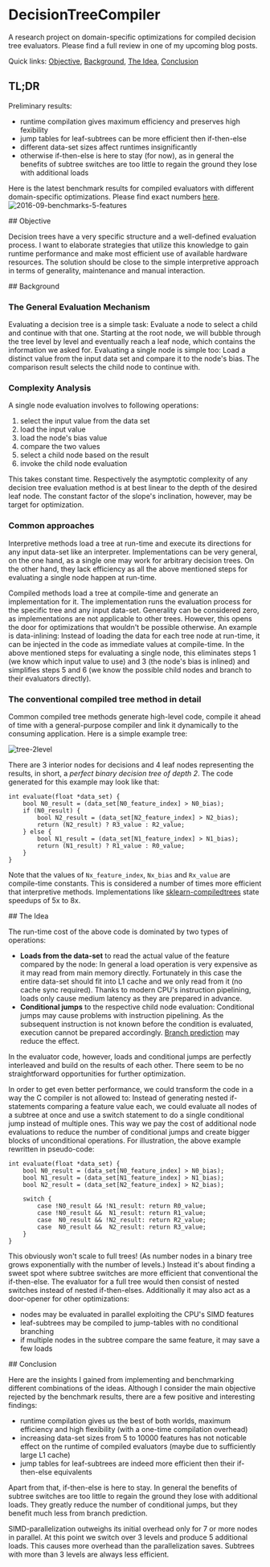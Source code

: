 # DecisionTreeCompiler

A research project on domain-specific optimizations for compiled decision tree evaluators. Please find a full review in one of my upcoming blog posts.

Quick links: [Objective](#objective), [Background](#background), [The Idea](#idea), [Conclusion](#conclusion)

## TL;DR

Preliminary results:
* runtime compilation gives maximum efficiency and preserves high fexibility
* jump tables for leaf-subtrees can be more efficient then if-then-else
* different data-set sizes affect runtimes insignificantly
* otherwise if-then-else is here to stay (for now), as in general the benefits of subtree switches are too little to regain the ground they lose with additional loads

Here is the latest benchmark results for compiled evaluators with different domain-specific optimizations. Please find exact numbers [here](https://github.com/weliveindetail/DecisionTreeCompiler/blob/master/docs/2016-09-benchmarks-a8b55ac0.txt).
![2016-09-benchmarks-5-features](https://github.com/weliveindetail/DecisionTreeCompiler/blob/master/docs/2016-09-benchmarks-a8b55ac0-5-features.png)

<a name="objective"/>
## Objective

Decision trees have a very specific structure and a well-defined evaluation process. I want to elaborate strategies that utilize this knowledge to gain runtime performance and make most efficient use of available hardware resources. The solution should be close to the simple interpretive approach in terms of generality, maintenance and manual interaction.

<a name="background"/>
## Background

### The General Evaluation Mechanism

Evaluating a decision tree is a simple task: Evaluate a node to select a child and continue with that one. Starting at the root node, we will bubble through the tree level by level and eventually reach a leaf node, which contains the information we asked for. Evaluating a single node is simple too: Load a distinct value from the input data set and compare it to the node's bias. The comparison result selects the child node to continue with.

### Complexity Analysis

A single node evaluation involves to following operations:

1. select the input value from the data set
2. load the input value
3. load the node's bias value
4. compare the two values
5. select a child node based on the result
6. invoke the child node evaluation

This takes constant time. Respectively the asymptotic complexity of any decision tree evaluation method is at best linear to the depth of the desired leaf node. The constant factor of the slope's inclination, however, may be target for optimization.

### Common approaches

Interpretive methods load a tree at run-time and execute its directions for any input data-set like an interpreter. Implementations can be very general, on the one hand, as a single one may work for arbitrary decision trees. On the other hand, they lack efficiency as all the above mentioned steps for evaluating a single node happen at run-time.

Compiled methods load a tree at compile-time and generate an implementation for it. The implementation runs the evaluation process for the specific tree and any input data-set. Generality can be considered zero, as implementations are not applicable to other trees. However, this opens the door for optimizations that wouldn't be possible otherwise. An example is data-inlining: Instead of loading the data for each tree node at run-time, it can be injected in the code as immediate values at compile-time. In the above mentioned steps for evaluating a single node, this eliminates steps 1 (we know which input value to use) and 3 (the node's bias is inlined) and simplifies steps 5 and 6 (we know the possible child nodes and branch to their evaluators directly). 

### The conventional compiled tree method in detail

Common compiled tree methods generate high-level code, compile it ahead of time with a general-purpose compiler and link it dynamically to the consuming application. Here is a simple example tree:

![tree-2level](https://github.com/weliveindetail/DecisionTreeCompiler/blob/master/docs/tree-2level.png)

There are 3 interior nodes for decisions and 4 leaf nodes representing the results, in short, a _perfect binary decision tree of depth 2_. The code generated for this example may look like that:

```
int evaluate(float *data_set) {
    bool N0_result = (data_set[N0_feature_index] > N0_bias);
    if (N0_result) {
        bool N2_result = (data_set[N2_feature_index] > N2_bias);
        return (N2_result) ? R3_value : R2_value;
    } else {
        bool N1_result = (data_set[N1_feature_index] > N1_bias);
        return (N1_result) ? R1_value : R0_value;
    }
}
```

Note that the values of `Nx_feature_index`, `Nx_bias` and `Rx_value` are compile-time constants. This is considered a number of times more efficient that interpretive methods. Implementations like [sklearn-compiledtrees](https://github.com/ajtulloch/sklearn-compiledtrees) state speedups of 5x to 8x. 

<a name="idea"/>
## The Idea

The run-time cost of the above code is dominated by two types of operations:
* **Loads from the data-set** to read the actual value of the feature compared by the node: In general a load operation is very expensive as it may read from main memory directly. Fortunately in this case the entire data-set should fit into L1 cache and we only read from it (no cache sync required). Thanks to modern CPU's instruction pipelining, loads only cause medium latency as they are prepared in advance.
* **Conditional jumps** to the respective child node evaluation: Conditional jumps may cause problems with instruction pipelining. As the subsequent instruction is not known before the condition is evaluated, execution cannot be prepared accordingly. [Branch prediction](http://igoro.com/archive/fast-and-slow-if-statements-branch-prediction-in-modern-processors/) may reduce the effect.

In the evaluator code, however, loads and conditional jumps are perfectly interleaved and build on the results of each other. There seem to be no straightforward opportunities for further optimization.

In order to get even better performance, we could transform the code in a way the C compiler is not allowed to: Instead of generating nested if-statements comparing a feature value each, we could evaluate all nodes of a subtree at once and use a switch statement to do a single conditional jump instead of multiple ones. This way we pay the cost of additional node evaluations to reduce the number of conditional jumps and create bigger blocks of unconditional operations. For illustration, the above example rewritten in pseudo-code:

```
int evaluate(float *data_set) {
    bool N0_result = (data_set[N0_feature_index] > N0_bias);
    bool N1_result = (data_set[N1_feature_index] > N1_bias);
    bool N2_result = (data_set[N2_feature_index] > N2_bias);

    switch {
        case !N0_result && !N1_result: return R0_value;
        case !N0_result &&  N1_result: return R1_value;
        case  N0_result && !N2_result: return R2_value;
        case  N0_result &&  N2_result: return R3_value;
    }
}
```

This obviously won't scale to full trees! (As number nodes in a binary tree grows exponentially with the number of levels.) Instead it's about finding a sweet spot where subtree switches are more efficient that conventional the if-then-else. The evaluator for a full tree would then consist of nested switches instead of nested if-then-elses. Additionally it may also act as a door-opener for other optimizations:
* nodes may be evaluated in parallel exploiting the CPU's SIMD features
* leaf-subtrees may be compiled to jump-tables with no conditional branching
* if multiple nodes in the subtree compare the same feature, it may save a few loads

<a name="conclusion"/>
## Conclusion

Here are the insights I gained from implementing and benchmarking different combinations of the ideas. Although I consider the main objective rejected by the benchmark results, there are a few positive and interesting findings:
* runtime compilation gives us the best of both worlds, maximum efficiency and high flexibility (with a one-time compilation overhead)
* increasing data-set sizes from 5 to 10000 features has not noticable effect on the runtime of compiled evaluators (maybe due to sufficiently large L1 cache)
* jump tables for leaf-subtrees are indeed more efficient then their if-then-else equivalents

Apart from that, if-then-else is here to stay. In general the benefits of subtree switches are too little to regain the ground they lose with additional loads. They greatly reduce the number of conditional jumps, but they benefit much less from branch prediction.

SIMD-parallelization outweighs its initial overhead only for 7 or more nodes in parallel. At this point we switch over 3 levels and produce 5 additional loads. This causes more overhead than the parallelization saves. Subtrees with more than 3 levels are always less efficient.
